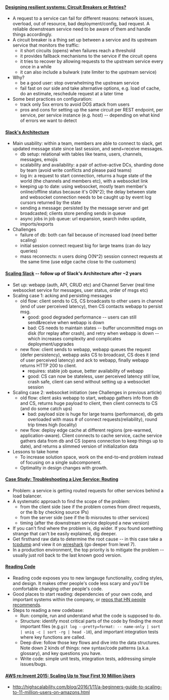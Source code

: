 #### [Designing resilient systems: Circuit Breakers or Retries?](https://engineering.grab.com/designing-resilient-systems-part-1)
- A request to a service can fail for different reasons: network issues, overload, out of resource, bad deployment/config, bad request. A reliable downstream service need to be aware of them and handle things accordingly.
- A circuit breaker is a thing set up between a service and its upstream service that monitors the traffic:
  - it short circuits (opens) when failures reach a threshold
  - it provides fallback mechanisms to the service if the circuit opens
  - it tries to recover by allowing requests to the upstream service every once in a while
  - it can also include a bulwark (rate limiter to the upstream service)
- Why?
  - be a good user: stop overwhelming the upstream service
  - fail fast on our side and take alternative options, e.g. load of cache, do an estimate, reschedule request at a later time
- Some best practices on configuration:
  - track only 5xx errors to avoid DOS attack from users
  - pros and cons for setting up the same circuit per REST endpoint, per service, per service instance (e.g. host) -- depending on what kind of errors we want to detect

#### [Slack's Architecture](https://www.youtube.com/watch?v=WE9c9AZe-DY)
- Main usability: within a team, members are able to connect to slack, get updated message state since last session, and send+receive messages.
  - db setup: relational with tables like teams, users, channels, messages, emojis
  - scalability and availability: a pair of active-active DCs, sharding done by team (avoid write conflicts and please paid teams)
  - log in: a request to start connection, returns a huge state of the world (the channels and members etc), with a websocket link
  - keeping up to date: using websocket, mostly team member's online/offline status because it's O(N^2); the delay between state and websocket connection needs to be caught up by event log cursors returned by the state
  - sending a message: persisted by the message server and get broadcasted; clients store pending sends in queue
  - async jobs in job queue: url expansion, search index update, imports/exports
- Challenges
  - failure of db: both can fail because of increased load (need better scaling)
  - initial session connect request big for large teams (can do lazy queries)
  - mass reconnects: n users doing O(N^2) session connect requests at the same time (use edge cache close to the customers)

#### [Scaling Slack](https://www.youtube.com/watch?v=o4f5G9q_9O4) -- follow up of Slack's Architecture after ~2 years
- Set up: webapp (auth, API, CRUD etc) and Channel Server (real time websocket service for messages, user status, order of msgs etc)
- Scaling case 1: acking and persisting messages
  - old flow: client sends to CS, CS broadcasts to other users in channel (end of user perceived latency), then CS contacts webapp to persist msg.
    - good: good degraded performance -- users can still send&receive when webapp is down
    - bad: CS needs to maintain states -- buffer uncommitted msgs on disk (for replay after crash), and retry when webapp is down -- which increases complexity and complicates deployment/upgrades
  - new flow: client sends to webapp, webapp queues the request (defer persistency), webapp asks CS to broadcast, CS does it (end of user perceived latency) and ack to webapp, finally webapp returns HTTP 200 to client.
    - requires: stable job queue, better availability of webapp
    - good: CS can now be stateless, user perceived latency still low, crash safe, client can send without setting up a websocket session
- Scaling case 2: websocket initiation (see Challenges in previous article)
  - old flow: client asks webapp to start, webapp gathers info from db and CS, returns huge payload to client, then client connects to CS (and do some catch ups)
    - bad: payload size is huge for large teams (performance), db gets overloaded with mass # of connect requests(reliability), round trip times high (locality)
  - new flow: deploy edge cache at different regions (pre-warmed, application-aware). Client connects to cache service, cache service gathers data from db and CS (opens connection to keep things up to date), and returns a slimmed version of initialization data
- Lessons to take home
  - To increase solution space, work on the end-to-end problem instead of focusing on a single subcomponent.
  - Optimality in design changes with growth.
  
#### [Case Study: Troubleshooting a Live Service: Routing](https://www.ebayinc.com/stories/blogs/tech/sre-case-study-url-distribution-issue-caused-by-application/)
- Problem: a service is getting routed requests for other services behind a load balancer.
- A systematic approach to find the scope of the problem:
  - from the client side (see if the problem comes from direct requests, or the lb by checking source IPs)
  - from the server side (see if the lb misroutes to other services)
  - timing (after the downstream service deployed a new version)
- If you can't find where the problem is, dig wider. If you found something strange that can't be easily explained, dig deeper. 
- Get firsthand raw data to determine the root cause -- in this case take a [tcpdump](https://www.tcpdump.org/manpages/tcpdump.1.html) and view it on [wireshark](https://www.wireshark.org/) (go deeper from level 7).
- In a production environment, the top priority is to mitigate the problem -- usually just roll back to the last known good version.

#### [Reading Code](https://www.dropbox.com/s/q5mtxxk6bswkag6/Read%20Code.pdf)
- Reading code exposes you to new langauge functionality, coding styles, and design. It makes other people's code less scary and you'll be comfortable changing other people's code.
- Good places to start reading: dependencies of your own code, and important systems within the company, or [repos that HN people](https://news.ycombinator.com/item?id=9896369) [recommends](https://news.ycombinator.com/item?id=14462125).
- Steps to reading a new codebase:
  - Run: compile, run and understand what the code is supposed to do.
  - Structure: identify most critical parts of the code by finding the most important files (e.g.`git log --pretty=format: -- name-only | sort | uniq -c | sort -rg | head -10`), and important integration tests where key functions are called.
  - Deep dive: follow those key flows and dive into the data structures. Note down 2 kinds of things: new syntax/code patterns (a.k.a. glossary), and key questions you have.
  - Write code: simple unit tests, integration tests, addressing simple issues/bugs.

#### [AWS re:Invent 2015: Scaling Up to Your First 10 Million Users](https://www.youtube.com/watch?v=vg5onp8TU6Q&list=PLhr1KZpdzukdRxs_pGJm-qSy5LayL6W_Y)
- http://highscalability.com/blog/2016/1/11/a-beginners-guide-to-scaling-to-11-million-users-on-amazons.html
